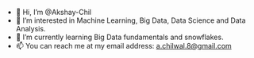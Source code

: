 - 👋 Hi, I’m @Akshay-Chil
- 👀 I’m interested in Machine Learning, Big Data, Data Science and Data Analysis.
- 🌱 I’m currently learning Big Data fundamentals and snowflakes.
- 📫 You can reach me at my email address: a.chilwal.8@gmail.com

<!---
Akshay-Chil/Akshay-Chil is a ✨ special ✨ repository because its `README.md` (this file) appears on your GitHub profile.
You can click the Preview link to take a look at your changes.
--->
